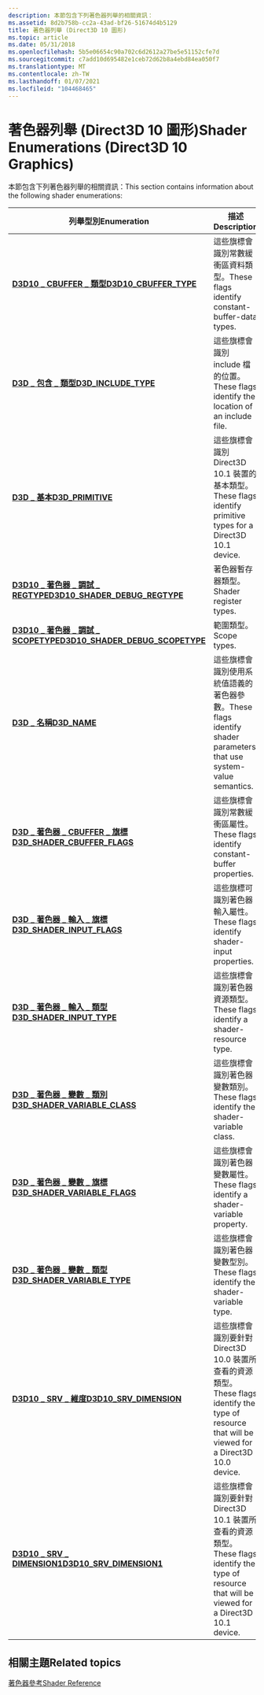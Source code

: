 ```yaml
---
description: 本節包含下列著色器列舉的相關資訊：
ms.assetid: 8d2b758b-cc2a-43ad-bf26-51674d4b5129
title: 著色器列舉 (Direct3D 10 圖形)
ms.topic: article
ms.date: 05/31/2018
ms.openlocfilehash: 5b5e06654c90a702c6d2612a27be5e51152cfe7d
ms.sourcegitcommit: c7add10d695482e1ceb72d62b8a4ebd84ea050f7
ms.translationtype: MT
ms.contentlocale: zh-TW
ms.lasthandoff: 01/07/2021
ms.locfileid: "104468465"
---
```

# <a name="shader-enumerations-direct3d-10-graphics"></a><span data-ttu-id="7cd34-103">著色器列舉 (Direct3D 10 圖形)</span><span class="sxs-lookup"><span data-stu-id="7cd34-103">Shader Enumerations (Direct3D 10 Graphics)</span></span>

<span data-ttu-id="7cd34-104">本節包含下列著色器列舉的相關資訊：</span><span class="sxs-lookup"><span data-stu-id="7cd34-104">This section contains information about the following shader enumerations:</span></span>



| <span data-ttu-id="7cd34-105">列舉型別</span><span class="sxs-lookup"><span data-stu-id="7cd34-105">Enumeration</span></span>                                                             | <span data-ttu-id="7cd34-106">描述</span><span class="sxs-lookup"><span data-stu-id="7cd34-106">Description</span></span>                                                                               |
|-------------------------------------------------------------------------|-------------------------------------------------------------------------------------------|
| <span data-ttu-id="7cd34-107">[**D3D10 \_ CBUFFER \_ 類型**](/previous-versions/windows/desktop/legacy/bb204899(v=vs.85))</span><span class="sxs-lookup"><span data-stu-id="7cd34-107">[**D3D10\_CBUFFER\_TYPE**](/previous-versions/windows/desktop/legacy/bb204899(v=vs.85))</span></span>                      | <span data-ttu-id="7cd34-108">這些旗標會識別常數緩衝區資料類型。</span><span class="sxs-lookup"><span data-stu-id="7cd34-108">These flags identify constant-buffer-data types.</span></span>                                          |
| [<span data-ttu-id="7cd34-109">**D3D \_ 包含 \_ 類型**</span><span class="sxs-lookup"><span data-stu-id="7cd34-109">**D3D\_INCLUDE\_TYPE**</span></span>](/windows/win32/api/d3dcommon/ne-d3dcommon-d3d_include_type)                      | <span data-ttu-id="7cd34-110">這些旗標會識別 include 檔的位置。</span><span class="sxs-lookup"><span data-stu-id="7cd34-110">These flags identify the location of an include file.</span></span>                                     |
| [<span data-ttu-id="7cd34-111">**D3D \_ 基本**</span><span class="sxs-lookup"><span data-stu-id="7cd34-111">**D3D\_PRIMITIVE**</span></span>](/windows/win32/api/d3dcommon/ne-d3dcommon-d3d_primitive)                             | <span data-ttu-id="7cd34-112">這些旗標會識別 Direct3D 10.1 裝置的基本類型。</span><span class="sxs-lookup"><span data-stu-id="7cd34-112">These flags identify primitive types for a Direct3D 10.1 device.</span></span>                          |
| [<span data-ttu-id="7cd34-113">**D3D10 \_ 著色器 \_ 調試 \_ REGTYPE**</span><span class="sxs-lookup"><span data-stu-id="7cd34-113">**D3D10\_SHADER\_DEBUG\_REGTYPE**</span></span>](/windows/win32/api/D3D10_1Shader/ne-d3d10_1shader-d3d10_shader_debug_regtype)     | <span data-ttu-id="7cd34-114">著色器暫存器類型。</span><span class="sxs-lookup"><span data-stu-id="7cd34-114">Shader register types.</span></span>                                                                    |
| [<span data-ttu-id="7cd34-115">**D3D10 \_ 著色器 \_ 調試 \_ SCOPETYPE**</span><span class="sxs-lookup"><span data-stu-id="7cd34-115">**D3D10\_SHADER\_DEBUG\_SCOPETYPE**</span></span>](/windows/win32/api/d3d10_1shader/ne-d3d10_1shader-d3d10_shader_debug_scopetype) | <span data-ttu-id="7cd34-116">範圍類型。</span><span class="sxs-lookup"><span data-stu-id="7cd34-116">Scope types.</span></span>                                                                              |
| [<span data-ttu-id="7cd34-117">**D3D \_ 名稱**</span><span class="sxs-lookup"><span data-stu-id="7cd34-117">**D3D\_NAME**</span></span>](/windows/win32/api/d3dcommon/ne-d3dcommon-d3d_name)                                       | <span data-ttu-id="7cd34-118">這些旗標會識別使用系統值語義的著色器參數。</span><span class="sxs-lookup"><span data-stu-id="7cd34-118">These flags identify shader parameters that use system-value semantics.</span></span>                   |
| [<span data-ttu-id="7cd34-119">**D3D \_ 著色器 \_ CBUFFER \_ 旗標**</span><span class="sxs-lookup"><span data-stu-id="7cd34-119">**D3D\_SHADER\_CBUFFER\_FLAGS**</span></span>](/windows/win32/api/d3dcommon/ne-d3dcommon-d3d_shader_cbuffer_flags)     | <span data-ttu-id="7cd34-120">這些旗標會識別常數緩衝區屬性。</span><span class="sxs-lookup"><span data-stu-id="7cd34-120">These flags identify constant-buffer properties.</span></span>                                          |
| [<span data-ttu-id="7cd34-121">**D3D \_ 著色器 \_ 輸入 \_ 旗標**</span><span class="sxs-lookup"><span data-stu-id="7cd34-121">**D3D\_SHADER\_INPUT\_FLAGS**</span></span>](/windows/win32/api/d3dcommon/ne-d3dcommon-d3d_shader_input_flags)         | <span data-ttu-id="7cd34-122">這些旗標可識別著色器輸入屬性。</span><span class="sxs-lookup"><span data-stu-id="7cd34-122">These flags identify shader-input properties.</span></span>                                             |
| [<span data-ttu-id="7cd34-123">**D3D \_ 著色器 \_ 輸入 \_ 類型**</span><span class="sxs-lookup"><span data-stu-id="7cd34-123">**D3D\_SHADER\_INPUT\_TYPE**</span></span>](/windows/win32/api/d3dcommon/ne-d3dcommon-d3d_shader_input_type)           | <span data-ttu-id="7cd34-124">這些旗標會識別著色器資源類型。</span><span class="sxs-lookup"><span data-stu-id="7cd34-124">These flags identify a shader-resource type.</span></span>                                              |
| [<span data-ttu-id="7cd34-125">**D3D \_ 著色器 \_ 變數 \_ 類別**</span><span class="sxs-lookup"><span data-stu-id="7cd34-125">**D3D\_SHADER\_VARIABLE\_CLASS**</span></span>](/windows/win32/api/d3dcommon/ne-d3dcommon-d3d_shader_variable_class)   | <span data-ttu-id="7cd34-126">這些旗標會識別著色器變數類別。</span><span class="sxs-lookup"><span data-stu-id="7cd34-126">These flags identify the shader-variable class.</span></span>                                           |
| [<span data-ttu-id="7cd34-127">**D3D \_ 著色器 \_ 變數 \_ 旗標**</span><span class="sxs-lookup"><span data-stu-id="7cd34-127">**D3D\_SHADER\_VARIABLE\_FLAGS**</span></span>](/windows/win32/api/d3dcommon/ne-d3dcommon-d3d_shader_variable_flags)   | <span data-ttu-id="7cd34-128">這些旗標會識別著色器變數屬性。</span><span class="sxs-lookup"><span data-stu-id="7cd34-128">These flags identify a shader-variable property.</span></span>                                          |
| [<span data-ttu-id="7cd34-129">**D3D \_ 著色器 \_ 變數 \_ 類型**</span><span class="sxs-lookup"><span data-stu-id="7cd34-129">**D3D\_SHADER\_VARIABLE\_TYPE**</span></span>](/windows/win32/api/d3dcommon/ne-d3dcommon-d3d_shader_variable_type)     | <span data-ttu-id="7cd34-130">這些旗標會識別著色器變數型別。</span><span class="sxs-lookup"><span data-stu-id="7cd34-130">These flags identify the shader-variable type.</span></span>                                            |
| <span data-ttu-id="7cd34-131">[**D3D10 \_ SRV \_ 維度**](/previous-versions/windows/desktop/legacy/bb172452(v=vs.85))</span><span class="sxs-lookup"><span data-stu-id="7cd34-131">[**D3D10\_SRV\_DIMENSION**](/previous-versions/windows/desktop/legacy/bb172452(v=vs.85))</span></span>                    | <span data-ttu-id="7cd34-132">這些旗標會識別要針對 Direct3D 10.0 裝置所查看的資源類型。</span><span class="sxs-lookup"><span data-stu-id="7cd34-132">These flags identify the type of resource that will be viewed for a Direct3D 10.0 device.</span></span> |
| <span data-ttu-id="7cd34-133">[**D3D10 \_ SRV \_ DIMENSION1**](/previous-versions/windows/desktop/legacy/bb694535(v=vs.85))</span><span class="sxs-lookup"><span data-stu-id="7cd34-133">[**D3D10\_SRV\_DIMENSION1**](/previous-versions/windows/desktop/legacy/bb694535(v=vs.85))</span></span>                  | <span data-ttu-id="7cd34-134">這些旗標會識別要針對 Direct3D 10.1 裝置所查看的資源類型。</span><span class="sxs-lookup"><span data-stu-id="7cd34-134">These flags identify the type of resource that will be viewed for a Direct3D 10.1 device.</span></span> |



 

## <a name="related-topics"></a><span data-ttu-id="7cd34-135">相關主題</span><span class="sxs-lookup"><span data-stu-id="7cd34-135">Related topics</span></span>

<dl> <dt>

[<span data-ttu-id="7cd34-136">著色器參考</span><span class="sxs-lookup"><span data-stu-id="7cd34-136">Shader Reference</span></span>](d3d10-graphics-reference-d3d10-shader.md)
</dt> </dl>

 

 
